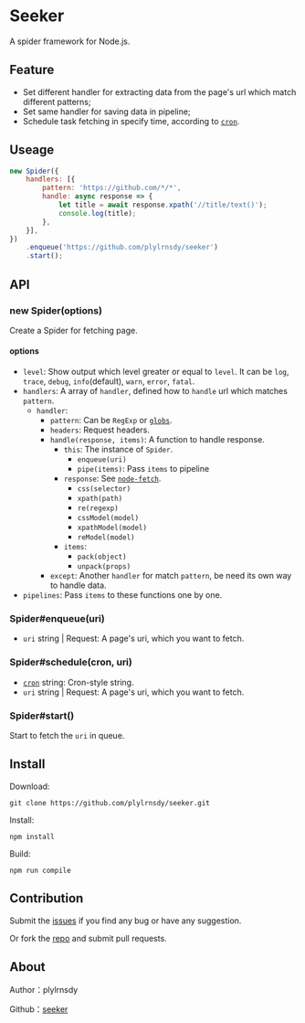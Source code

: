 # Seeker

A spider framework for Node.js.

## Feature

- Set different handler for extracting data from the page's url which match different patterns;
- Set same handler for saving data in pipeline;
- Schedule task fetching in specify time, according to [`cron`](https://github.com/node-schedule/node-schedule#cron-style-scheduling).

## Useage

```javascript
new Spider({
    handlers: [{
        pattern: 'https://github.com/*/*',
        handle: async response => {
            let title = await response.xpath('//title/text()');
            console.log(title);
        },
    }],
})
    .enqueue('https://github.com/plylrnsdy/seeker')
    .start();
```

## API

### new Spider(options)

Create a Spider for fetching page.

#### options
- `level`: Show output which level greater or equal to `level`. It can be `log`, `trace`, `debug`, `info`(default), `warn`, `error`, `fatal`.
- `handlers`: A array of `handler`, defined how to `handle` url which matches `pattern`.
    - `handler`:
        - `pattern`: Can be `RegExp` or [`globs`](https://github.com/isaacs/node-glob).
        - `headers`: Request headers.
        - `handle(response, items)`: A function to handle response.
            - `this`: The instance of `Spider`.
                - `enqueue(uri)`
                - `pipe(items)`: Pass `items` to pipeline
            - `response`: See [`node-fetch`](https://github.com/bitinn/node-fetch).
                - `css(selector)`
                - `xpath(path)`
                - `re(regexp)`
                - `cssModel(model)`
                - `xpathModel(model)`
                - `reModel(model)`
            - `items`:
                - `pack(object)`
                - `unpack(props)`
        - `except`: Another `handler` for match `pattern`, be need its own way to handle data.
- `pipelines`: Pass `items` to these functions one by one.

### Spider#enqueue(uri)

- `uri` string | Request: A page's uri, which you want to fetch.

### Spider#schedule(cron, uri)

- [`cron`](https://github.com/node-schedule/node-schedule#cron-style-scheduling) string: Cron-style string.
- `uri` string | Request: A page's uri, which you want to fetch.

### Spider#start()

Start to fetch the `uri` in queue.

## Install

Download:

    git clone https://github.com/plylrnsdy/seeker.git

Install:

    npm install

Build:

    npm run compile

## Contribution

Submit the [issues][issues] if you find any bug or have any suggestion.

Or fork the [repo][repository] and submit pull requests.

## About

Author：plylrnsdy

Github：[seeker][repository]


[issues]:https://github.com/plylrnsdy/seeker/issues
[repository]:https://github.com/plylrnsdy/seeker
